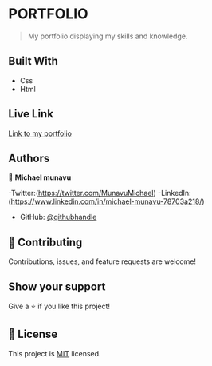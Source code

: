 


# PORTFOLIO 

> My portfolio displaying my skills and knowledge.


## Built With

- Css
- Html

## Live Link

[Link to my portfolio](https://michaelmunavu83.github.io/portfolio-template/)

## Authors

👤 **Michael munavu**


-Twitter:(https://twitter.com/MunavuMichael)
-LinkedIn:(https://www.linkedin.com/in/michael-munavu-78703a218/)
- GitHub: [@githubhandle](https://github.com/MICHAELMUNAVU83)

## 🤝 Contributing

Contributions, issues, and feature requests are welcome!



## Show your support

Give a ⭐️ if you like this project!

## 📝 License

This project is [MIT](./MIT.md) licensed.



